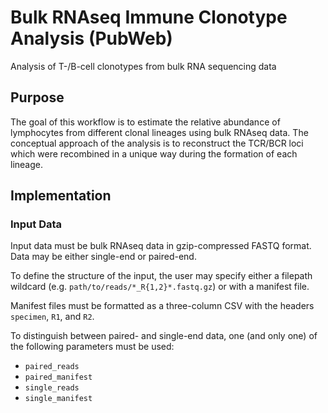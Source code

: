 # Bulk RNAseq Immune Clonotype Analysis (PubWeb)
Analysis of T-/B-cell clonotypes from bulk RNA sequencing data

## Purpose

The goal of this workflow is to estimate the relative abundance of lymphocytes
from different clonal lineages using bulk RNAseq data. The conceptual approach
of the analysis is to reconstruct the TCR/BCR loci which were recombined in
a unique way during the formation of each lineage.

## Implementation

### Input Data

Input data must be bulk RNAseq data in gzip-compressed FASTQ format. Data may
be either single-end or paired-end.

To define the structure of the input, the user may specify either a filepath
wildcard (e.g. `path/to/reads/*_R{1,2}*.fastq.gz`) or with a manifest file.

Manifest files must be formatted as a three-column CSV with the headers
`specimen`, `R1`, and `R2`.

To distinguish between paired- and single-end data, one (and only one) of the
following parameters must be used:
 - `paired_reads`
 - `paired_manifest`
 - `single_reads`
 - `single_manifest`
 